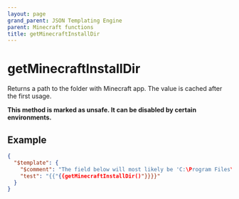 ```yaml
---
layout: page
grand_parent: JSON Templating Engine
parent: Minecraft functions
title: getMinecraftInstallDir
---
```


# getMinecraftInstallDir

Returns a path to the folder with Minecraft app. The value is cached after the first usage.

**This method is marked as unsafe. It can be disabled by certain environments.**

## Example

```json
{
  "$template": {
    "$comment": "The field below will most likely be 'C:\Program Files\WindowsApps\Microsoft.MinecraftUWP_<Minecraft version>__8wekyb3d8bbwe'",
    "test": "{{"{{getMinecraftInstallDir()"}}}}"
  }
}
```
